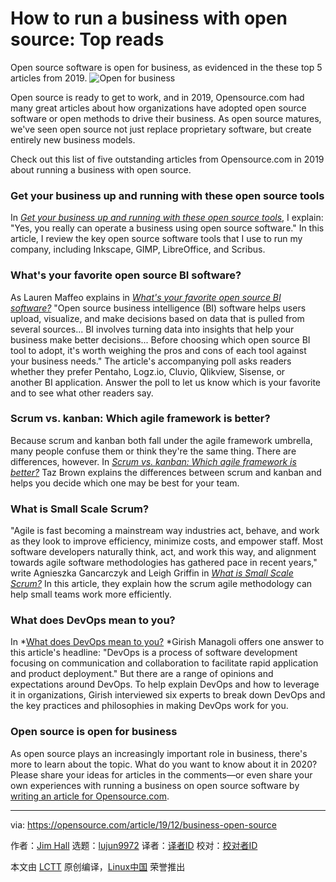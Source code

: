 [#]: collector: (lujun9972)
[#]: translator: ( )
[#]: reviewer: ( )
[#]: publisher: ( )
[#]: url: ( )
[#]: subject: (How to run a business with open source: Top reads)
[#]: via: (https://opensource.com/article/19/12/business-open-source)
[#]: author: (Jim Hall https://opensource.com/users/jim-hall)

How to run a business with open source: Top reads
======
Open source software is open for business, as evidenced in the these top
5 articles from 2019.
![Open for business][1]

Open source is ready to get to work, and in 2019, Opensource.com had many great articles about how organizations have adopted open source software or open methods to drive their business. As open source matures, we've seen open source not just replace proprietary software, but create entirely new business models.

Check out this list of five outstanding articles from Opensource.com in 2019 about running a business with open source.

### Get your business up and running with these open source tools

In [_Get your business up and running with these open source tools_][2], I explain: "Yes, you really can operate a business using open source software." In this article, I review the key open source software tools that I use to run my company, including Inkscape, GIMP, LibreOffice, and Scribus.

### What's your favorite open source BI software?

As Lauren Maffeo explains in _[What's your favorite open source BI software?][3]_ "Open source business intelligence (BI) software helps users upload, visualize, and make decisions based on data that is pulled from several sources... BI involves turning data into insights that help your business make better decisions... Before choosing which open source BI tool to adopt, it's worth weighing the pros and cons of each tool against your business needs." The article's accompanying poll asks readers whether they prefer Pentaho, Logz.io, Cluvio, Qlikview, Sisense, or another BI application. Answer the poll to let us know which is your favorite and to see what other readers say.

### Scrum vs. kanban: Which agile framework is better?

Because scrum and kanban both fall under the agile framework umbrella, many people confuse them or think they're the same thing. There are differences, however. In [_Scrum vs. kanban: Which agile framework is better?_][4] Taz Brown explains the differences between scrum and kanban and helps you decide which one may be best for your team.

### What is Small Scale Scrum?

"Agile is fast becoming a mainstream way industries act, behave, and work as they look to improve efficiency, minimize costs, and empower staff. Most software developers naturally think, act, and work this way, and alignment towards agile software methodologies has gathered pace in recent years," write Agnieszka Gancarczyk and Leigh Griffin in [_What is Small Scale Scrum?_][5] In this article, they explain how the scrum agile methodology can help small teams work more efficiently.

### What does DevOps mean to you?

In *[What does DevOps mean to you?][6] *Girish Managoli offers one answer to this article's headline: "DevOps is a process of software development focusing on communication and collaboration to facilitate rapid application and product deployment." But there are a range of opinions and expectations around DevOps. To help explain DevOps and how to leverage it in organizations, Girish interviewed six experts to break down DevOps and the key practices and philosophies in making DevOps work for you.

### Open source is open for business

As open source plays an increasingly important role in business, there's more to learn about the topic. What do you want to know about it in 2020? Please share your ideas for articles in the comments—or even share your own experiences with running a business on open source software by [writing an article for Opensource.com][7].

--------------------------------------------------------------------------------

via: https://opensource.com/article/19/12/business-open-source

作者：[Jim Hall][a]
选题：[lujun9972][b]
译者：[译者ID](https://github.com/译者ID)
校对：[校对者ID](https://github.com/校对者ID)

本文由 [LCTT](https://github.com/LCTT/TranslateProject) 原创编译，[Linux中国](https://linux.cn/) 荣誉推出

[a]: https://opensource.com/users/jim-hall
[b]: https://github.com/lujun9972
[1]: https://opensource.com/sites/default/files/styles/image-full-size/public/lead-images/BUSINESS_openseries.png?itok=rCtTDz5G (Open for business)
[2]: https://opensource.com/article/19/9/business-creators-open-source-tools
[3]: https://opensource.com/article/19/8/favorite-open-source-bi-software
[4]: https://opensource.com/article/19/8/scrum-vs-kanban
[5]: https://opensource.com/article/19/1/what-small-scale-scrum
[6]: https://opensource.com/article/19/1/what-does-devops-mean-you
[7]: https://opensource.com/how-submit-article
